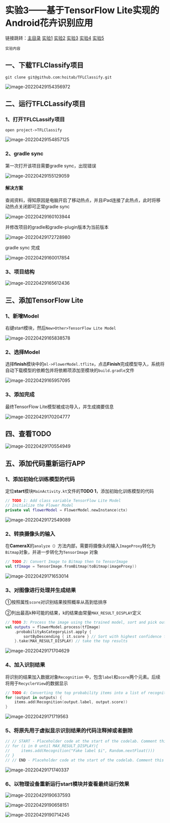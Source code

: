 # 实验3——基于TensorFlow Lite实现的Android花卉识别应用

链接跳转：[主目录](https://github.com/ZW-Q/MySoftware-Development-Practice)	[实验1](https://github.com/ZW-Q/MySoftware-Development-Practice/tree/main/E1)	[实验2](https://github.com/ZW-Q/MySoftware-Development-Practice/tree/main/E2)	[实验3](https://github.com/ZW-Q/MySoftware-Development-Practice/tree/main/E3)	[实验4](https://github.com/ZW-Q/MySoftware-Development-Practice/tree/main/E4)	[实验5](https://github.com/ZW-Q/MySoftware-Development-Practice/tree/main/E5)

```
实验内容

```

## 一、下载TFLClassify项目

```
git clone git@github.com:hoitab/TFLClassify.git
```

![image-20220429154356972](README.assets/image-20220429154356972.png)

## 二、运行TFLCLassify项目

### 1、打开TFLCLassify项目

```
open project->TFLClassify
```

![image-20220429154857125](README.assets/image-20220429154857125.png)

### 2、gradle sync

第一次打开该项目需要gradle sync，出现错误

![image-20220429155129059](README.assets/image-20220429155129059.png)

#### 解决方案

查阅资料，得知原因是电脑开启了移动热点，并且iPad连接了此热点，此时将移动热点关闭即可正常gradle sync

![image-20220429160103944](README.assets/image-20220429160103944.png)

并修改项目的gradle和gradle-plugin版本为当前版本

![image-20220429172728980](README.assets/image-20220429172728980.png)

gradle sync 完成

![image-20220429160017854](README.assets/image-20220429160017854.png)

### 3、项目结构

![image-20220429165612436](README.assets/image-20220429165612436.png)

## 三、添加TensorFlow Lite

### 1、新增Model

右键start模块，然后`New>Other>TensorFlow Lite Model`

![image-20220429165838578](README.assets/image-20220429165838578.png)

### 2、选择Model

选择**finish**模块中的`ml->FlowerModel.tflite`，点击**Finish**完成模型导入，系统将自动下载模型的依赖包并将依赖项添加至模块的`build.gradle`文件

![image-20220429165957095](README.assets/image-20220429165957095.png)

### 3、添加完成

最终TensorFlow Lite模型被成功导入，并生成摘要信息

![image-20220429170204777](README.assets/image-20220429170204777.png)

## 四、查看TODO

![image-20220429170554949](README.assets/image-20220429170554949.png)

## 五、添加代码重新运行APP

### 1、添加初始化训练模型的代码

定位**start**模块`MainActivity.kt`文件的**TODO 1**，添加初始化训练模型的代码

```kotlin
// TODO 1: Add class variable TensorFlow Lite Model
// Initialize the Flower Model
private val flowerModel = FlowerModel.newInstance(ctx)
```

![image-20220429172549089](README.assets/image-20220429172549089.png)

### 2、转换摄像头的输入

在**CameraX**的`analyze（）`方法内部，需要将摄像头的输入`ImageProxy`转化为`Bitmap`对象，并进一步转化为`TensorImage` 对象

```kotlin
// TODO 2: Convert Image to Bitmap then to TensorImage
val tfImage = TensorImage.fromBitmap(toBitmap(imageProxy))
```

![image-20220429171653014](README.assets/image-20220429171653014.png)

### 3、对图像进行处理并生成结果

①按照属性`score`对识别结果按照概率从高到低排序

②列出最高k种可能的结果，k的结果由常量`MAX_RESULT_DISPLAY`定义

```kotlin
// TODO 3: Process the image using the trained model, sort and pick out the top results
val outputs = flowerModel.process(tfImage)
    .probabilityAsCategoryList.apply {
        sortByDescending { it.score } // Sort with highest confidence first
    }.take(MAX_RESULT_DISPLAY) // take the top results
```

![image-20220429171704629](README.assets/image-20220429171704629.png)

### 4、加入识别结果

将识别的结果加入数据对象`Recognition` 中，包含`label`和`score`两个元素。后续将用于`RecyclerView`的数据显示

```kotlin
// TODO 4: Converting the top probability items into a list of recognitions
for (output in outputs) {
    items.add(Recognition(output.label, output.score))
}
```

![image-20220429171719563](README.assets/image-20220429171719563.png)

### 5、将原先用于虚拟显示识别结果的代码注释掉或者删除

```kotlin
// // START - Placeholder code at the start of the codelab. Comment this block of code out.
// for (i in 0 until MAX_RESULT_DISPLAY){
//     items.add(Recognition("Fake label $i", Random.nextFloat()))
// }
// // END - Placeholder code at the start of the codelab. Comment this block of code out.
```

![image-20220429171740337](README.assets/image-20220429171740337.png)

### 6、以物理设备重新运行start模块并查看最终运行效果

![image-20220429190637593](README.assets/image-20220429190637593.png)

![image-20220429190658151](README.assets/image-20220429190658151.png)

![image-20220429190714245](README.assets/image-20220429190714245.png)

